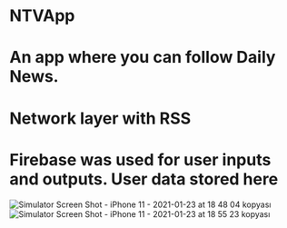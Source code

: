 # NTVApp

# An app where you can follow Daily News.
# Network layer with RSS
# Firebase was used for user inputs and outputs. User data stored here

![Simulator Screen Shot - iPhone 11 - 2021-01-23 at 18 48 04 kopyası](https://user-images.githubusercontent.com/37220180/105609025-8f545880-5db7-11eb-9ac5-cdb89ed70fc9.png) ![Simulator Screen Shot - iPhone 11 - 2021-01-23 at 18 55 23 kopyası](https://user-images.githubusercontent.com/37220180/105609095-f40fb300-5db7-11eb-9b2a-694f5a1b5506.png)







